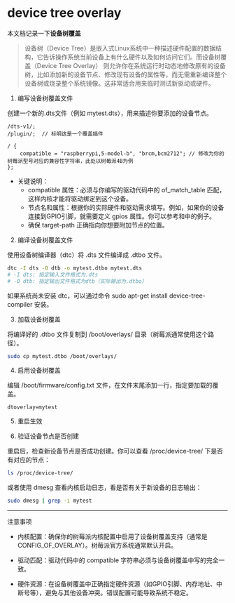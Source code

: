 # device tree overlay

本文档记录一下**设备树覆盖**

> 设备树（Device Tree）是嵌入式Linux系统中一种描述硬件配置的数据结构，它告诉操作系统当前设备上有什么硬件以及如何访问它们。而设备树覆盖（Device Tree Overlay） 则允许你在系统运行时动态地修改原有的设备树，比如添加新的设备节点、修改现有设备的属性等，而无需重新编译整个设备树或烧录整个系统镜像。这非常适合用来临时测试新驱动或硬件。

1. 编写设备树覆盖文件

创建一个新的.dts文件（例如 mytest.dts），用来描述你要添加的设备节点。

```dts
/dts-v1/;
/plugin/;  // 标明这是一个覆盖插件

/ {
    compatible = "raspberrypi,5-model-b", "brcm,bcm2712"; // 修改为你的树莓派型号对应的兼容性字符串，此处以树莓派4B为例
};
```

- 关键说明：
  - compatible 属性：必须与你编写的驱动代码中的 of_match_table 匹配，这样内核才能将驱动绑定到这个设备。
  - 节点名和属性：根据你的实际硬件和驱动需求填写。例如，如果你的设备连接到GPIO引脚，就需要定义 gpios 属性。你可以参考和中的例子。
  - 确保 target-path 正确指向你想要附加节点的位置。

2. 编译设备树覆盖文件

使用设备树编译器（dtc）将 .dts 文件编译成 .dtbo 文件。

```bash
dtc -I dts -O dtb -o mytest.dtbo mytest.dts
# -I dts: 指定输入文件格式为.dts
# -O dtb: 指定输出文件格式为dtb（实际输出为.dtbo）
```

如果系统尚未安装 dtc，可以通过命令 sudo apt-get install device-tree-compiler 安装。

3. 加载设备树覆盖

将编译好的 .dtbo 文件复制到 /boot/overlays/ 目录（树莓派通常使用这个路径）。

```bash
sudo cp mytest.dtbo /boot/overlays/
```

4. 启用设备树覆盖

编辑 /boot/firmware/config.txt 文件，在文件末尾添加一行，指定要加载的覆盖。

```
dtoverlay=mytest
```

5. 重启生效

6. 验证设备节点是否创建

重启后，检查新设备节点是否成功创建。你可以查看 /proc/device-tree/ 下是否有对应的节点：

```bash
ls /proc/device-tree/
```

或者使用 dmesg 查看内核启动日志，看是否有关于新设备的日志输出：

```bash
sudo dmesg | grep -i mytest
```

---

注意事项

- 内核配置：确保你的树莓派内核配置中启用了设备树覆盖支持（通常是 CONFIG_OF_OVERLAY）。树莓派官方系统通常默认开启。

- 驱动匹配：驱动代码中的 compatible 字符串必须与设备树覆盖中写的完全一致。

- 硬件资源：在设备树覆盖中正确指定硬件资源（如GPIO引脚、内存地址、中断号等），避免与其他设备冲突。错误配置可能导致系统不稳定。